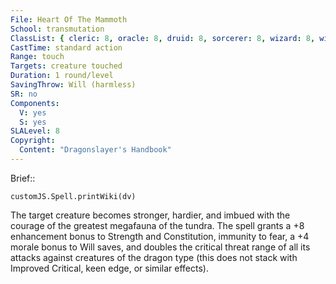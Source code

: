 ```yaml
---
File: Heart Of The Mammoth
School: transmutation
ClassList: { cleric: 8, oracle: 8, druid: 8, sorcerer: 8, wizard: 8, witch: 8 }
CastTime: standard action
Range: touch
Targets: creature touched
Duration: 1 round/level
SavingThrow: Will (harmless)
SR: no
Components:
  V: yes
  S: yes
SLALevel: 8
Copyright:
  Content: "Dragonslayer's Handbook"
---
```

Brief:: 

```dataviewjs
customJS.Spell.printWiki(dv)
```

The target creature becomes stronger, hardier, and imbued with the courage of the greatest megafauna of the tundra. The spell grants a +8 enhancement bonus to Strength and Constitution, immunity to fear, a +4 morale bonus to Will saves, and doubles the critical threat range of all its attacks against creatures of the dragon type (this does not stack with Improved Critical, keen edge, or similar effects).
